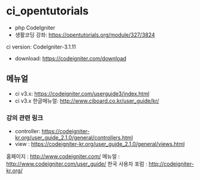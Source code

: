 # ci_opentutorials
 - php CodeIgniter
 - 생활코딩 강좌: https://opentutorials.org/module/327/3824
 
 ci version: CodeIgniter-3.1.11
 - download: https://codeigniter.com/download

## 메뉴얼
 - ci v3.x: https://codeigniter.com/userguide3/index.html
 - ci v3.x 한글메뉴얼: http://www.ciboard.co.kr/user_guide/kr/

### 강의 관련 링크
 - controller: https://codeigniter-kr.org/user_guide_2.1.0/general/controllers.html
 - view : https://codeigniter-kr.org/user_guide_2.1.0/general/views.html


홈페이지 : http://www.codeigniter.com/
메뉴얼 : http://www.codeigniter.com/user_guide/
한국 사용자 포럼 : http://codeigniter-kr.org/
